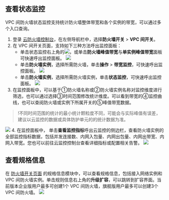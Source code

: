 
## 查看状态监控

VPC 间防火墙状态监控支持统计防火墙整体带宽和各个实例的带宽，可以通过多个入口查询。
1. 登录 [云防火墙控制台](https://console.cloud.tencent.com/cfw/switch/vpc)，在左侧导航栏中，选择**防火墙开关** > **VPC 间开关**。
2. 在 VPC 间开关页面，支持如下三种方法呼出监控面板：
    - 单击状态监控右上角的![](https://qcloudimg.tencent-cloud.cn/raw/02c031118cb0fdc6af321639d5ade74d.jpg)，或单击**防火墙峰值带宽**与**单实例峰值带宽**面板可快速呼出监控面板。
![](https://qcloudimg.tencent-cloud.cn/raw/62a623635c19913fac7db3929a57445d.jpg)
    - 单击**防火墙实例**，选择所需防火墙，单击**操作** > **带宽监控**，可快速呼出监控面板。
  ![](https://qcloudimg.tencent-cloud.cn/raw/da8c6617aa6864b760c1d39e0d173152.jpg)
    - 单击**防火墙实例**，选择所需防火墙实例，单击**状态监控**，可快速呼出监控面板。
![](https://qcloudimg.tencent-cloud.cn/raw/32047bc17b110b576aa8e4663a91aa82.jpg)
3. 在监控面板中，可以基于①防火墙名称或②防火墙实例名称对监控维度进行筛选，也可以通过选择③时间范围修改统计维度。可以看到带宽的④监控曲线，也可以查阅防火墙或实例下所属开关的⑤峰值带宽数据。
>!不同时间范围的统计的最小统计颗粒度不同，可能会与实际峰值有误差，建议以云监控的数据或具体防护单元的的统计数据为准。
>
![](https://qcloudimg.tencent-cloud.cn/raw/34a05927abcb4996844b365a8614d97c.jpg)
4. 在监控面板中， 单击**查看监控指标**呼出云监控的侧边栏，查看防火墙实例的全部监控指标数据，包括并发连接数、内网入包量、内网出包量、内网出带宽、内网入带宽。您也可以前往云监控控制台查看详细指标或配置相关告警。
![](https://qcloudimg.tencent-cloud.cn/raw/bae436bb10b9fef754f69f8470adafb1.jpg)

## 查看规格信息
在 [防火墙开关页面](https://console.cloud.tencent.com/cfw/switch/vpc/vpc?tab=switch) 的规格信息模块中，可以查看规格信息，包括接入网络实例和 VPC 间防火墙实例。单击规则信息右上角的**升级扩容**，可以跳转到扩容界面。当前版本企业版用户最多可创建1个 VPC 间防火墙，旗舰版用户最多可以创建3个 VPC 间防火墙。
![](https://qcloudimg.tencent-cloud.cn/raw/061da6dc4df9faad178ec642c77e0f67.jpg)
